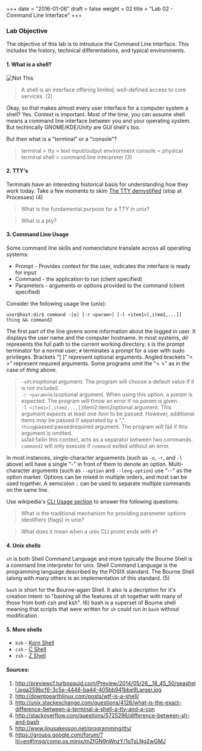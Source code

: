 +++
date = "2016-01-06"
draft = false
weight = 02
title = "Lab 02 - Command Line Interface"
+++

### Lab Objective

The objective of this lab is to introduce the Command Line Interface.  This includes the history, technical differentations, and typical environments.

#### 1. What is a shell?

![Not This](http://previewcf.turbosquid.com/Preview/2014/05/26__18_45_50/seashell.jpga259bcf6-3c5e-4448-ba44-405bb941bbe9Larger.jpg)

> A shell is an interface offering limited, well-defined access to core services. (2)

Okay, so that makes almost every user interface for a computer system a shell?  Yes.  Context is important.  Most of the time, you can assume shell means a command line interface between you and your operating system. But techincally GNOME/KDE/Unity are GUI shell's too. 

But then what is a "terminal" or a "console"?

> terminal = tty = text input/output environment
> console = physical terminal
> shell = command line interpreter (3)

#### 2. TTY's
Terminals have an interesting historical basis for understanding how they work today. Take a few moments to skim [The TTY demystified](http://www.linusakesson.net/programming/tty/) (stop at Processes) (4)

> What is the fundamental purpose for a TTY in unix?

> What is a pty?

#### 3. Command Line Usage

Some command line skills and nomenclature translate across all operating systems:

* Prompt - Provides context for the user, indicates the interface is ready for input
* Command - the application to run (client specified)
* Parameters - arguments or options provided to the command (client specified)

Consider the following usage line (unix):

  `user@host:dir$ command -[o] [-r <param>] [-l <item1>[,item2,...]] thing && command2`

The first part of the line givens some information about the logged in user. It displays the user name and the computer hostname. In most systems, *dir* represents the full path to the current working directory. `$` is the prompt terminator for a normal user; `#` terminates a prompt for a user with sudo privileges. Brackets "[ ]" represent optional arguments. Angled brackets "< >" represent required arguments. Some programs omit the "< >" as in the case of *thing* above.

> `-o`in:inoptional argument. The program will choose a default value if it is not included.   
> `-r <param>`is:isoptional argument. When using this option, a *param* is expected. The program will throw an error if no *param* is given.  
> `-l <item1>[,item2,...]]`item2:item2optional argument. This argument expects at least one *item* to be passed. However, additional items *may* be passed if separated by a ",".  
> `thing`passed:passedrequired argument. The program will fail if this argument is omitted.  
> `&&`fail:failin this context, acts as a separator between two commands. `command2` will only execute if `command` exited without an error.

In most instances, single-character arguements (such as `-o`, `-r`, and `-l` above) will have a single "-" in front of them to denote an option. Multi-character arguments (such as `--option` and `--long-option`) use "--" as the option marker. Options can be mixed in multiple orders, and most can be used together. A semicolon `;` can be used to separate multiple commands on the same line. 


Use wikipedia's [CLI Usage section](https://en.wikipedia.org/wiki/Command-line_interface#Usage) to answer the following questions:

> What is the traditional mechanism for providing parameter options identifiers (flags) in unix?

> What does it mean when a unix CLI promt ends with `#`?

#### 4. Unix shells

`sh` is both Shell Command Language and more typically the Bourne Shell is a command line interpreter for unix.  Shell Command Language is the programming language described by the POSIX standard. The Bourne Shell (along with many others is an implementation of this standard. (5)

`bash` is short for the Bourne-again Shell.  It also is a decription for it's creation intent: to "bashing all the features of sh together with many of those from both csh and ksh". (6)  bash is a superset of Bourne shell meaning that scripts that were written for `sh` could run in `bash` without modification. 

#### 5. More shells

* `ksh` - [Korn Shell](https://en.wikipedia.org/wiki/Korn_shell)
* `csh` - [C Shell](https://en.wikipedia.org/wiki/C_shell)
* `zsh` - [Z Shell](https://en.wikipedia.org/wiki/Z_shell)

#### Sources:

1. http://previewcf.turbosquid.com/Preview/2014/05/26__18_45_50/seashell.jpga259bcf6-3c5e-4448-ba44-405bb941bbe9Larger.jpg
2. http://downtoearthlinux.com/posts/wtf-is-a-shell/
3. http://unix.stackexchange.com/questions/4126/what-is-the-exact-difference-between-a-terminal-a-shell-a-tty-and-a-con
4. http://stackoverflow.com/questions/5725296/difference-between-sh-and-bash
5. http://www.linusakesson.net/programming/tty/
5. https://groups.google.com/forum/?hl=en#!msg/comp.os.minix/mZfGN9nWnzY/1qTsLNg2wGMJ
